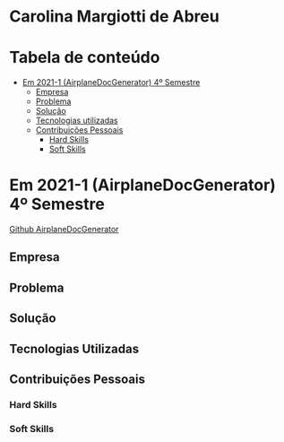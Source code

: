# Carolina Margiotti de Abreu

# Tabela de conteúdo
   - [Em 2021-1 (AirplaneDocGenerator) 4º Semestre](#em-2021-1-airplanedocgenerator-4º-semestre)
        - [Empresa](#empresa)
        - [Problema](#problema)
        - [Solução](#solução)
        - [Tecnologias utilizadas](#tecnologias-utilizadas)
        - [Contribuições Pessoais](#contribuições-pessoais)
            - [Hard Skills](#hard-skills)
            - [Soft Skills](#soft-skills)

# Em 2021-1 (AirplaneDocGenerator) 4º Semestre
[Github AirplaneDocGenerator]()

## Empresa
<p align="justify">
</p>

## Problema
<p align="justify">
</p>

## Solução
<p align="justify">
</p>

## Tecnologias Utilizadas


## Contribuições Pessoais

### Hard Skills

### Soft Skills
